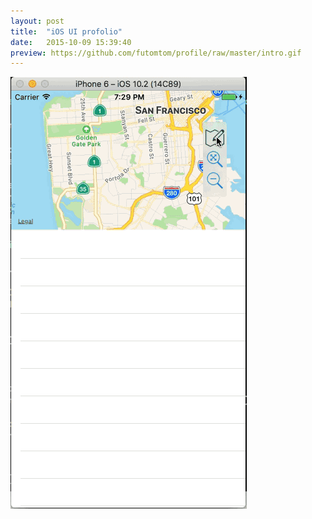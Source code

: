 ```yaml
---
layout: post
title:  "iOS UI profolio"
date:   2015-10-09 15:39:40
preview: https://github.com/futomtom/profile/raw/master/intro.gif
---
```


![Picture 1](https://github.com/futomtom/profile/raw/master/demo.gif)

